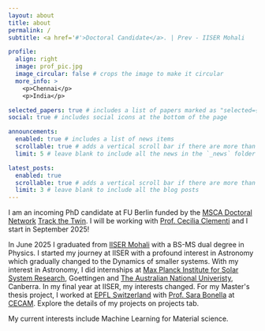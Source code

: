 ```yaml
---
layout: about
title: about
permalink: /
subtitle: <a href='#'>Doctoral Candidate</a>. | Prev - IISER Mohali

profile:
  align: right
  image: prof_pic.jpg
  image_circular: false # crops the image to make it circular
  more_info: >
    <p>Chennai</p>
    <p>India</p>

selected_papers: true # includes a list of papers marked as "selected={true}"
social: true # includes social icons at the bottom of the page

announcements:
  enabled: true # includes a list of news items
  scrollable: true # adds a vertical scroll bar if there are more than 3 news items
  limit: 5 # leave blank to include all the news in the `_news` folder

latest_posts:
  enabled: true
  scrollable: true # adds a vertical scroll bar if there are more than 3 new posts items
  limit: 3 # leave blank to include all the blog posts
---
```


I am an incoming PhD candidate at FU Berlin funded by the [MSCA Doctoral Network](https://marie-sklodowska-curie-actions.ec.europa.eu/actions/doctoral-networks) [Track the Twin](https://trackthetwin.ugent.be/). I will be working with [Prof. Cecilia Clementi](https://www.physik.fu-berlin.de/en/einrichtungen/ag/ag-clementi/index.html) and I start in September 2025!

In June 2025 I graduated from [IISER Mohali](https://www.iisermohali.ac.in/) with a BS-MS dual degree in Physics. I started my journey at IISER with a profound interest in Astronomy which gradually changed to the Dynamics of smaller systems. With my interest in Astronomy, I did internships at [Max Planck Institute for Solar System Research](https://www.mps.mpg.de/en), Goettingen and [The Australian National Univeristy](https://www.anu.edu.au/), Canberra. In my final year at IISER, my interests changed. For my Master's thesis project, I worked at [EPFL Switzerland](https://www.epfl.ch/en/) with [Prof. Sara Bonella](https://people.epfl.ch/sara.bonella/?lang=en) at [CECAM](https://www.cecam.org/). Explore the details of my projects on projects tab.

My current interests include Machine Learning for Material science. 

